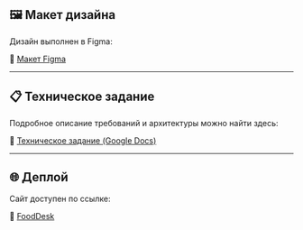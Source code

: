 ## 🖼️ Макет дизайна

Дизайн выполнен в Figma:

🔗 [Макет Figma](https://www.figma.com/design/t4C7ZR6SpgI0jAtGpoHUQx/FoodDesk?node-id=0-1&t=Knn8ogtWHzToCUQH-1)

---

## 📋 Техническое задание

Подробное описание требований и архитектуры можно найти здесь:

📄 [Техническое задание (Google Docs)](https://docs.google.com/document/d/1k6VMk3XlYSfvMqyq9J3rSe4la2F4jMM-TwAIurDgZuE/edit?usp=sharing)

---

## 🌐 Деплой

Сайт доступен по ссылке:

🔗 [FoodDesk](https://fooddesk-web.onrender.com/)
